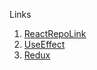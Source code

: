 Links </br>
1. [ReactRepoLink](https://github.com/sudheerj/reactjs-interview-questions) </br>
2. [UseEffect](https://www.youtube.com/watch?v=dH6i3GurZW8) </br>
3. [Redux](https://youtu.be/1zCNdVhdvHE?si=5owtaCt_VEtaJyY-) 
